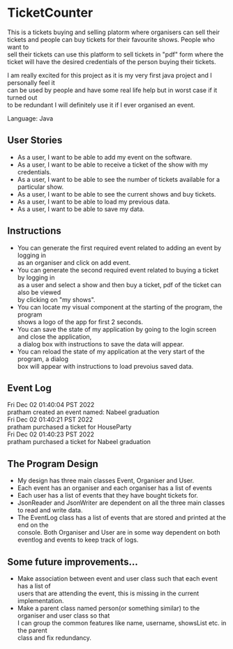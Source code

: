 # TicketCounter
This is a tickets buying and selling platorm where organisers can sell their tickets
and people can buy tickets for their favourite shows. People who want to  
sell their tickets can use this platform to sell tickets in "pdf" 
form where the ticket will have the desired credentials of the person buying their tickets.

I am really excited for this project as it is my very first java project and I personally feel it  
can be used by people and have some real life help but in worst case if it turned out  
to be redundant I will definitely use it if I ever organised an event.

Language: Java

## User Stories

- As a user, I want to be able to add my event on the software.
- As a user, I want to be able to receive a ticket of the show with my credentials.
- As a user, I want to be able to see the number of tickets available for a particular show.
- As a user, I want to be able to see the current shows and buy tickets.
- As a user, I want to be able to load my previous data.
- As a user, I want to be able to save my data.

## Instructions

- You can generate the first required event related to adding an event by logging in  
  as an organiser and click on add event.
- You can generate the second required event related to buying a ticket by logging in  
  as a user and select a show and then buy a ticket, pdf of the ticket can also be viewed  
  by clicking on "my shows".
- You can locate my visual component at the starting of the program, the program  
  shows a logo of the app for first 2 seconds.
- You can save the state of my application by going to the login screen and close the application,  
  a dialog box with instructions to save the data will appear.
- You can reload the state of my application at the very start of the program, a dialog  
  box will appear with instructions to load prevoius saved data.

## Event Log

Fri Dec 02 01:40:04 PST 2022  
pratham created an event named: Nabeel graduation  
Fri Dec 02 01:40:21 PST 2022  
pratham purchased a ticket for HouseParty  
Fri Dec 02 01:40:23 PST 2022  
pratham purchased a ticket for Nabeel graduation

## The Program Design

- My design has three main classes Event, Organiser and User.
- Each event has an organiser and each organiser has a list of events
- Each user has a list of events that they have bought tickets for.
- JsonReader and JsonWriter are dependent on all the three main classes to read and 
  write data.
- The EventLog class has a list of events that are stored and printed at the end on the  
  console. Both Organiser and User are in some way dependent on both eventlog and events 
  to keep track of logs.

## Some future improvements...

- Make association between event and user class such that each event has a list of  
  users that are attending the event, this is missing in the current implementation.
- Make a parent class named person(or something similar) to the organiser and user class so that  
  I can group the common features like name, username, showsList etc. in the parent  
  class and fix redundancy.

